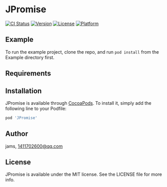 # JPromise

[![CI Status](https://img.shields.io/travis/jams/JPromise.svg?style=flat)](https://travis-ci.org/jams/JPromise)
[![Version](https://img.shields.io/cocoapods/v/JPromise.svg?style=flat)](https://cocoapods.org/pods/JPromise)
[![License](https://img.shields.io/cocoapods/l/JPromise.svg?style=flat)](https://cocoapods.org/pods/JPromise)
[![Platform](https://img.shields.io/cocoapods/p/JPromise.svg?style=flat)](https://cocoapods.org/pods/JPromise)

## Example

To run the example project, clone the repo, and run `pod install` from the Example directory first.

## Requirements

## Installation

JPromise is available through [CocoaPods](https://cocoapods.org). To install
it, simply add the following line to your Podfile:

```ruby
pod 'JPromise'
```

## Author

jams, 1411702600@qq.com

## License

JPromise is available under the MIT license. See the LICENSE file for more info.
